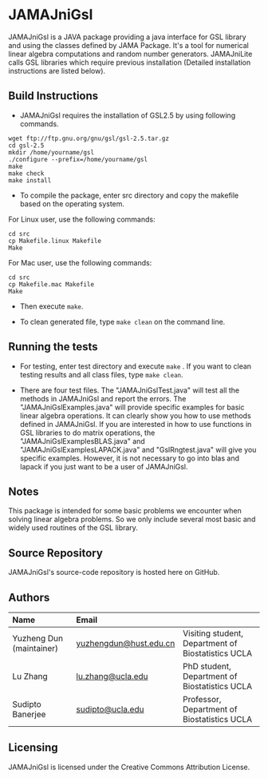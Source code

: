 # JAMAJniGsl
JAMAJniGsl is a JAVA package providing a java interface for GSL library and using the classes defined by JAMA Package. It's a tool for numerical linear algebra computations and random number generators. JAMAJniLite calls GSL libraries which require previous installation (Detailed installation instructions are listed below).


Build Instructions
------------------

* JAMAJniGsl requires the installation of GSL2.5 by using following commands.
 ```
wget ftp://ftp.gnu.org/gnu/gsl/gsl-2.5.tar.gz
cd gsl-2.5
mkdir /home/yourname/gsl
./configure --prefix=/home/yourname/gsl
make
make check
make install
 ```

* To compile the package, enter src directory and copy the makefile based on the operating system.

For Linux user, use the following commands:
```
cd src
cp Makefile.linux Makefile
Make
```

For Mac user, use the following commands:
```
cd src
cp Makefile.mac Makefile
Make
```

* Then execute `make`.

* To clean generated file, type `make clean` on the command line.  

Running the tests
-----------------
* For testing, enter test directory and execute `make` . If you want to clean testing results and all class files, type `make clean`. 

* There are four test files. The "JAMAJniGslTest.java" will test all the methods in JAMAJniGsl and report the errors. The "JAMAJniGslExamples.java" will provide specific examples for basic linear algebra operations. It can clearly show you how to use methods defined in JAMAJniGsl. If you are interested in how to use functions in GSL libraries to do matrix operations, the "JAMAJniGslExamplesBLAS.java" and "JAMAJniGslExamplesLAPACK.java"  and "GslRngtest.java" will give you specific examples. However, it is not necessary to go into blas and lapack if you just want to be a user of JAMAJniGsl.

Notes
---------
This package is intended for some basic problems we encounter when solving linear algebra problems. So we only include several most basic and widely used routines of the GSL library.


Source Repository
-----------------
JAMAJniGsl's source-code repository is hosted here on GitHub.


Authors
---------

| Name   | Email       |              |
|:------ |:----------- | :----------- |
| Yuzheng Dun (maintainer)| yuzhengdun@hust.edu.cn   | Visiting student, Department of Biostatistics  UCLA|
| Lu Zhang | lu.zhang@ucla.edu    | PhD student, Department of Biostatistics UCLA  |
| Sudipto Banerjee | sudipto@ucla.edu   | Professor, Department of Biostatistics  UCLA |
<!--- --->
                             


Licensing
---------
JAMAJniGsl is licensed under the Creative Commons Attribution License. 



